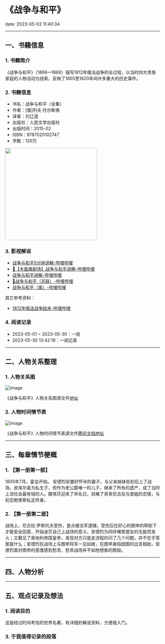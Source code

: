 # 《战争与和平》
date: 2023-05-02 11:40:34

---

## 一、书籍信息

### 1. 书籍简介

《战争与和平》（1866—1869）描写1812年俄法战争的全过程，以当时四大贵族家庭的人物活动为线索，反映了1805至1820年间许多重大的历史事件。

### 2. 书籍信息

- 书名：战争与和平（全集）
- 作者：[俄]列夫·托尔斯泰
- 译者：刘辽逸
- 出版社：人民文学出版社
- 出版时间：2015-02
- ISBN：9787020102747
- 字数：120万

<img height="300" src="https://s1.ax1x.com/2023/05/02/p9GBAcd.png"/>

### 3. 影视解说

- [战争与和平5分钟讲解-哔哩哔哩](https://www.bilibili.com/video/BV1hW411P7cW)
- [🧡【木鱼微剧场】战争与和平讲解-哔哩哔哩](https://www.bilibili.com/video/BV1PW411B7FA)
- [战争与和平讲解-哔哩哔哩](https://www.bilibili.com/video/BV11T411t7cu)
- [🧡战争与和平（苏联）-哔哩哔哩](https://www.bilibili.com/bangumi/play/ep374414)
- [战争与和平（美）-哔哩哔哩](https://www.bilibili.com/bangumi/play/ep269457)


其它参考资料：
- [1812年俄法战争始末-哔哩哔哩](https://www.bilibili.com/video/BV13Z4y1P7dH)

### 4. 阅读记录

- 2023-05-01 ~ 2023-05-30：一阅
- 2023-05-30 13:42:18：一阅记录

---

## 二、人物关系整理

### 1. 人物关系图

![image](https://s1.ax1x.com/2023/04/13/ppvRHoj.png)

《战争与和平》人物关系图源文件[地址](https://boardmix.cn/app/share/CAE.COSm0AwgASoQGx5Yaq7JpLJxZ-L5OGiEBTAGQAE/7ejlcw)


### 2. 人物时间情节表

![image](https://s1.ax1x.com/2023/04/13/ppvRHoj.png)

《战争与和平》人物时间情节表源文件[腾讯文档地址](https://docs.qq.com/sheet/DRW9qZHlhdmdkSkdu)

---

## 三、每章情节梗概

### 1. 【第一册第一部】

1805年7月，宴会开始。
安德烈安置好怀孕的妻子，与父亲妹妹告别后上了战场。皮埃尔虽为私生子，但作为老公爵唯一的儿子，继承了所有的遗产，成了当时上流社会最有钱的人。娜塔莎迎来了命名日，目睹了哥哥尼古拉与堂姐的恋情，与初恋鲍里斯私定终身。

### 2. 【第一册第二部】

战场上，尼古拉·罗斯托夫受伤，差点被法军逮捕，受伤后在好心的图申的帮助下才能安全回营，开始迷茫自己上战场的意义。安德烈为同伴嘲笑盟友的无能而发火；又觐见了奥地利帝国皇帝，发现对方只是走流程的问了几个问题，并不在乎答案是什么；安德烈在战场上与图申将军一见如故，在图申身陷囹圄时出言相助，安德烈面对图申的感激感到愁苦，愁苦战场并不如他想象的那般。

---

## 四、人物分析

---

## 五、观点记录及想法

### 1. 阅读目的

这是经过时间考验的世界名著，有详细的解说资料，方便我入门。

### 3. 于我值得记录的段落

